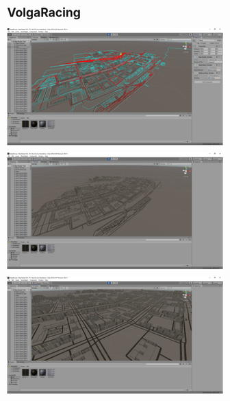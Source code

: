 # VolgaRacing
![Работа программы](https://github.com/bigwitch3r/VolgaRacing/blob/master/Screenshots/1.jpg)

![Работа программы](https://github.com/bigwitch3r/VolgaRacing/blob/master/Screenshots/2.jpg)

![Работа программы](https://github.com/bigwitch3r/VolgaRacing/blob/master/Screenshots/3.jpg)
